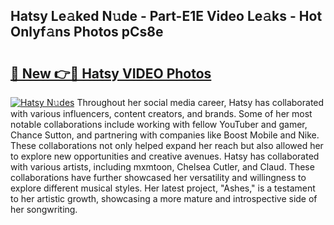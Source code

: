 ## Hatsy Le𝚊ked N𝚞de - Part-E1E Video Le𝚊ks - Hot Onlyf𝚊ns Photos pCs8e

# <h2><a href="http://ac26911.deff.icu/?id=Hatsy">🔗 New 👉🔴 Hatsy VIDEO Photos</a></h2>

[![Hatsy N𝚞des](https://i.imgur.com/rIISA9y.gif)](http://ac26911.deff.icu/?id=Hatsy)
Throughout her social media career, Hatsy has collaborated with various influencers, content creators, and brands. Some of her most notable collaborations include working with fellow YouTuber and gamer, Chance Sutton, and partnering with companies like Boost Mobile and Nike. These collaborations not only helped expand her reach but also allowed her to explore new opportunities and creative avenues. Hatsy has collaborated with various artists, including mxmtoon, Chelsea Cutler, and Claud. These collaborations have further showcased her versatility and willingness to explore different musical styles. Her latest project, "Ashes," is a testament to her artistic growth, showcasing a more mature and introspective side of her songwriting.

